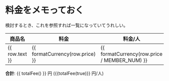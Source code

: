 # 料金をメモっておく

検討するとき、これを参照すれば一覧になっていてうれしい。

<script setup>

const MEMBER_NUM = 5;

// 合計算出のためにJSで管理
const tableRows = [
  {
    text: "星の降る森 ログコテージシグナス",
    price: 41800,
    references: [
      {
        text: "シーズンカレンダー",
        link: "https://www.star-forest.com/pages/58?b1316_date=2024-08",
      },
      {
        text: "料金表",
        link: "https://www.star-forest.com/pages/74/#:~:text=%E8%BF%BD%E5%8A%A0%E3%81%A8%E3%81%AA%E3%82%8A%E3%81%BE%E3%81%99%E3%80%82-,%E3%83%AD%E3%82%B0%E3%82%B3%E3%83%86%E3%83%BC%E3%82%B8%E3%80%8C%E3%82%B7%E3%82%B0%E3%83%8A%E3%82%B9%E3%80%8D,-%E3%80%901%E6%A3%9F6",
      },
    ],
  },
  {
    text: "バーベキューグリルセット",
    price: 1700,
    references: [
      {
        text: "レンタル品一覧",
        link: "https://www.star-forest.com/pages/41/#:~:text=%EF%BF%A5500-,%E3%83%90%E3%83%BC%E3%83%99%E3%82%AD%E3%83%A5%E3%83%BC%E3%82%B0%E3%83%AA%E3%83%AB%E3%82%BB%E3%83%83%E3%83%88,-%E2%80%BB%E9%89%84%E6%9D%BF%E3%83%BB%E7%B6%B2%E4%BB%98",
      },
    ],
  },
  {
    text: "焚き火台",
    price: 1200,
    references: [
      {
        text: "レンタル品一覧",
        link: "https://www.star-forest.com/pages/41/#:~:text=%EF%BF%A5200-,%E7%84%9A%E3%81%8D%E7%81%AB%E5%8F%B0,-%EF%BF%A51%2C200",
      },
    ],
  },
  {
    text: "電気炊飯器",
    price: 1000,
    references: [
      {
        text: "レンタル品一覧",
        link: "https://www.star-forest.com/pages/41/#:~:text=%EF%BF%A5250-,%E9%9B%BB%E6%B0%97%E7%82%8A%E9%A3%AF%E5%99%A8,-%EF%BF%A51%2C000",
      },
    ],
  },
  {
    text: "包丁・まな板セット",
    price: 300,
    references: [
      {
        text: "レンタル品一覧",
        link: "https://www.star-forest.com/pages/41/#:~:text=%EF%BF%A5200-,%E5%8C%85%E4%B8%81%E3%83%BB%E3%81%BE%E3%81%AA%E6%9D%BF%E3%82%BB%E3%83%83%E3%83%88,-%EF%BF%A5300",
      },
    ],
  },
  {
    text: "調理器具各種",
    price: 100,
    references: [
      {
        text: "レンタル品一覧",
        link: "https://www.star-forest.com/pages/41/#:~:text=%EF%BF%A5200-,%E8%AA%BF%E7%90%86%E5%99%A8%E5%85%B7,-%E5%90%84%E7%A8%AE",
      },
    ],
  },
  {
    text: "鍋",
    price: 300,
    references: [
      {
        text: "レンタル品一覧",
        link: "https://www.star-forest.com/pages/41/#:~:text=%EF%BF%A5500-,%E9%8D%8B,-%EF%BF%A5300",
      },
    ],
  },
  {
    text: "カセットコンロ(ガスなし)",
    price: 700,
    references: [
      {
        text: "レンタル品一覧",
        link: "https://www.star-forest.com/pages/41/#:~:text=%EF%BF%A5100-,%E3%82%AB%E3%82%BB%E3%83%83%E3%83%88%E3%82%B3%E3%83%B3%E3%83%AD,-%EF%BC%88%E3%82%AC%E3%82%B9%E3%81%AA%E3%81%97%EF%BC%89",
      },
    ],
  },
  {
    text: "発知渓流釣りセンター",
    price: 2500 * MEMBER_NUM,
    references: [
      {
        text: "星の降る森 -アクティビティ",
        link: "https://www.star-forest.com/pages/22/#block242:~:text=%E3%80%90-,%E7%99%BA%E7%9F%A5%E6%B8%93%E6%B5%81%E9%87%A3%E3%82%8A%E3%82%BB%E3%83%B3%E3%82%BF%E3%83%BC,-%E3%80%91%0A%0A3%E6%9C%88",
      },
    ],
  },
  {
    text: "高速料金(往復)",
    price: 5430 * 2,
    references: [
        {
            text: "Navitime",
            link: "https://www.navitime.co.jp/highway/route/searchlist?depIcsapa=%E7%89%9B%E4%B9%85%E9%98%BF%E8%A6%8BIC%EF%BC%88%E9%A6%96%E9%83%BD%E5%9C%8F%E4%B8%AD%E5%A4%AE%E9%80%A3%E7%B5%A1%E8%87%AA%E5%8B%95%E8%BB%8A%E9%81%93%EF%BC%88%E8%8C%85%E3%83%B6%E5%B4%8E%EF%BD%9E%E5%A4%A7%E6%A0%84%EF%BC%89%EF%BC%89&depIcId=112020&depIcType=ic&arvIcsapa=%E6%B2%BC%E7%94%B0IC%EF%BC%88%E9%96%A2%E8%B6%8A%E8%87%AA%E5%8B%95%E8%BB%8A%E9%81%93%EF%BC%89&arvIcId=20180#result-head-0"
        }
    ]
  }
];

function formatCurrency(number) {
    // 数値を文字列に変換し、3桁ごとにカンマを挿入（アメリカ英語のロケールを使用）
    const formattedNumber = number.toLocaleString('en-US');
    return `${formattedNumber}`;
}

// 合計金額を算出
// 引数にtrueを渡すと料金/人の合計を算出する
function totalFee(isPerPerson = false){
    const prices = tableRows.map(item => isPerPerson ? item.price / MEMBER_NUM : item.price);
    return prices.reduce((sum, price) => sum + price, 0)
}

</script>

<table tabindex="0">
    <thead>
        <tr>
            <th>商品名</th>
            <th>料金</th>
            <th>料金/人</th>
            <th>リファレンス</th>
        </tr>
    </thead>
    <tbody>
        <tr v-for="row in tableRows">
            <td>{{ row.text }}</td>
            <td>{{ formatCurrency(row.price) }}</td>
            <td>{{ formatCurrency(row.price / MEMBER_NUM) }}</td>
            <td>
                <span v-for="(reference, index) in row.references">
                    <a :href="reference.link" target="_blank" rel="noreferrer">{{ reference.text }}</a><span v-if="index < row.references.length - 1">, </span>
                </span>
            </td>
        </tr>
    </tbody>
</table>

**合計**: {{ totalFee() }} 円 ({{totalFee(true)}} 円/人)
